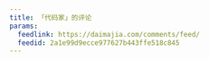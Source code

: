 ```yaml
---
title: 「代码家」的评论
params:
  feedlink: https://daimajia.com/comments/feed/
  feedid: 2a1e99d9ecce977627b443ffe518c845
---
```

